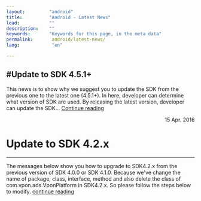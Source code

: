 ```yaml
---
layout:         "android"
title:          "Android - Latest News"
lead:           ""
description:    ""
keywords:       "Keywords for this page, in the meta data"
permalink:       android/latest-news/
lang:            "en"

---
```


#Update to SDK 4.5.1+
---
This news is to show why we suggest you to update the SDK from the previous one to the latest one (4.5.1+). In here, developer can determine what version of SDK are used. By releasing the latest version, developer can update the SDK... [Continue reading](update-to-SDK4_5_1+)
<p style="text-align:right"> 15 Apr. 2016 </p>

# Update to SDK 4.2.x
---
The messages below show you how to upgrade to SDK4.2.x from the previous version of SDK 4.0.0 or SDK 4.1.0. Because we've change the name of package, class, interface, method and also delete the class of com.vpon.ads.VponPlatform in SDK4.2.x. So please follow the steps below to modify. [continue reading](update-to-SDK4_2_x)
